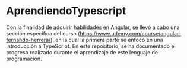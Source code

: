# AprendiendoTypescript
Con la finalidad de adquirir habilidades en Angular, se llevó a cabo una sección específica del curso (https://www.udemy.com/course/angular-fernando-herrera/), en la cual la primera parte se enfocó en una introducción a TypeScript. En este repositorio, se ha documentado el progreso realizado durante el aprendizaje de este lenguaje de programación.
